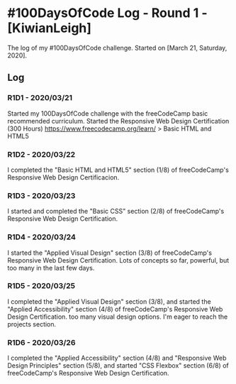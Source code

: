 # #100DaysOfCode Log - Round 1 - [KiwianLeigh]

The log of my #100DaysOfCode challenge. Started on [March 21, Saturday, 2020].

## Log

### R1D1 - 2020/03/21
Started my 100DaysOfCode challenge with the freeCodeCamp basic recommended curriculum. Started the Responsive Web Design Certification (300 Hours) https://www.freecodecamp.org/learn/ > Basic HTML and HTML5

### R1D2 - 2020/03/22
I completed the "Basic HTML and HTML5" section (1/8) of freeCodeCamp's Responsive Web Design Certificacion.

### R1D3 - 2020/03/23
I started and completed the "Basic CSS" section (2/8) of freeCodeCamp's Responsive Web Design Certification. 

### R1D4 - 2020/03/24
I started the "Applied Visual Design" section (3/8) of freeCodeCamp's Responsive Web Design Certification. Lots of concepts so far, powerful, but too many in the last few days.

### R1D5 - 2020/03/25
I completed the "Applied Visual Design" section (3/8), and started the "Applied Accessibility" section (4/8) of freeCodeCamp's Responsive Web Design Certification. too many visual design options. I'm eager to reach the projects section.
### R1D6 - 2020/03/26
I completed the "Applied Accessibility" section (4/8) and "Responsive Web Design Principles" section (5/8), and started "CSS Flexbox" section (6/8) of freeCodeCamp's Responsive Web Design Certification.